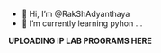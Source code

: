 - 👋 Hi, I’m @RakShAdyanthaya
- 🌱 I’m currently learning pyhon ...

**UPLOADING IP LAB PROGRAMS HERE**
